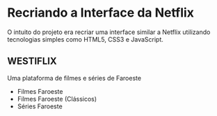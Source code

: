# Recriando a Interface da Netflix

O intuito do projeto era recriar uma interface similar a Netflix utilizando tecnologias simples como HTML5, CSS3 e JavaScript.


## WESTIFLIX

Uma plataforma de filmes e séries de Faroeste

 -  Filmes Faroeste
 -  Filmes Faroeste (Clássicos)
 -  Séries Faroeste